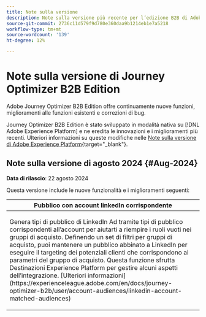 ```yaml
---
title: Note sulla versione
description: Note sulla versione più recente per l’edizione B2B di Adobe Journey Optimizer
source-git-commit: 2736c11d579f9d780e360daa9b1214eb1e7a5218
workflow-type: tm+mt
source-wordcount: '139'
ht-degree: 12%

---
```


# Note sulla versione di Journey Optimizer B2B Edition

Adobe Journey Optimizer B2B Edition offre continuamente nuove funzioni, miglioramenti alle funzioni esistenti e correzioni di bug.

Journey Optimizer B2B Edition è stato sviluppato in modalità nativa su [!DNL Adobe Experience Platform] e ne eredita le innovazioni e i miglioramenti più recenti. Ulteriori informazioni su queste modifiche nelle [Note sulla versione di Adobe Experience Platform](https://experienceleague.adobe.com/it/docs/experience-platform/release-notes/latest){target="_blank"}.

## Note sulla versione di agosto 2024 {#Aug-2024}

**Data di rilascio**: 22 agosto 2024

Questa versione include le nuove funzionalità e i miglioramenti seguenti:

<table>
<thead>
<tr>
<th><strong>Pubblico con account linkedIn corrispondente</strong><br/></th>
</tr>
</thead>
<tbody>
<tr>
<td>
<p>Genera tipi di pubblico di LinkedIn Ad tramite tipi di pubblico corrispondenti all’account per aiutarti a riempire i ruoli vuoti nei gruppi di acquisto. Definendo un set di filtri per gruppi di acquisto, puoi mantenere un pubblico abbinato a LinkedIn per eseguire il targeting dei potenziali clienti che corrispondono ai parametri del gruppo di acquisto. Questa funzione sfrutta Destinazioni Experience Platform per gestire alcuni aspetti dell’integrazione. [Ulteriori informazioni](https://experienceleague.adobe.com/en/docs/journey-optimizer-b2b/user/account-audiences/linkedin-account-matched-audiences)</p>
</td>
</tr>
</tbody>
</table>
